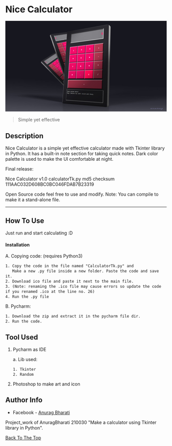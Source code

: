 # Nice Calculator

![Project Image](https://github.com/Anurag-Bharati/Calculator/blob/master/calc_design.jpg)

>Simple yet effective

## Description

Nice Calculator is a simple yet effective calculator made with Tkinter library in Python.
It has a built-in note section for taking quick notes.
Dark color palette is used to make the UI comfortable at night.

Final release:

Nice Calculator v1.0
calculatorTk.py md5 checksum 111AAC032D608BC0BC046FDAB7B23319 

Open Source code feel free to use and modify.
Note: You can compile to make it a stand-alone file.

---

## How To Use
  
  Just run and start calculating :D

#### Installation

   A. Copying code: (requires Python3)
   
    1. Copy the code in the file named "CalculatorTk.py" and
       Make a new .py file inside a new folder. Paste the code and save it.
    2. Download ico file and paste it next to the main file. 
    3. (Note: renaming the .ico file may cause errors so update the code if you renamed .ico at the line no. 26)
    4. Run the .py file
   
   B. Pycharm:
   
    1. Download the zip and extract it in the pycharm file dir.
    2. Run the code.
    

## Tool Used

 1. Pycharm as IDE
 
    a. Lib used:
    
        1. Tkinter
        2. Random
      
 2. Photoshop to make art and icon

## Author Info

- Facebook - [Anurag Bharati](https://www.facebook.com/frost.king.1042/)

Project_work of AnuragBharati 210030 "Make a calculator using Tkinter library in Python".

[Back To The Top](#nice-calculator)

